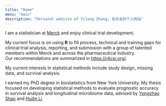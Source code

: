 ```yaml
---
title: "Home"
menu: "main"
description: "Personal website of Yilong Zhang; 张亦龙的个人网站"
---
```


I am a statistician at [Merck](https://www.merck.com/) 
and enjoy clinical trial development.

My current focus is on using **R** to fill process, technical and training gaps 
for clinical trial analysis, reporting, and submission with 
a group of talented members within Merck and across the pharmaceutical industry.  
Our recommendations are summarized in <https://r4csr.org/>. 

My current interests in statistical methods include 
study design, missing data, and survival analysis.  

I earned my PhD degree in biostatistics from New York University.
My thesis focused on developing statistical methods to evaluate 
prognostic accuracy in survival analysis and longitudinal microbiome data, advised by
[Yongzhao Shao](https://med.nyu.edu/faculty/yongzhao-shao) and [Huilin Li](https://med.nyu.edu/faculty/huilin-li).
